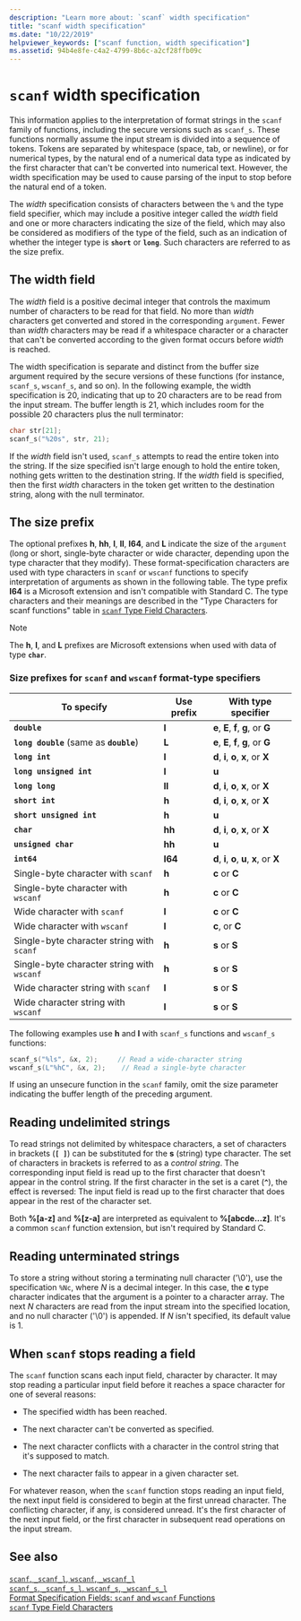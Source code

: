 ```yaml
---
description: "Learn more about: `scanf` width specification"
title: "scanf width specification"
ms.date: "10/22/2019"
helpviewer_keywords: ["scanf function, width specification"]
ms.assetid: 94b4e8fe-c4a2-4799-8b6c-a2cf28ffb09c
---
```

# `scanf` width specification

This information applies to the interpretation of format strings in the `scanf` family of functions, including the secure versions such as `scanf_s`. These functions normally assume the input stream is divided into a sequence of tokens. Tokens are separated by whitespace (space, tab, or newline), or for numerical types, by the natural end of a numerical data type as indicated by the first character that can't be converted into numerical text. However, the width specification may be used to cause parsing of the input to stop before the natural end of a token.

The *width* specification consists of characters between the `%` and the type field specifier, which may include a positive integer called the *width* field and one or more characters indicating the size of the field, which may also be considered as modifiers of the type of the field, such as an indication of whether the integer type is **`short`** or **`long`**. Such characters are referred to as the size prefix.

## The width field

The *width* field is a positive decimal integer that controls the maximum number of characters to be read for that field. No more than *width* characters get converted and stored in the corresponding `argument`. Fewer than *width* characters may be read if a whitespace character or a character that can't be converted according to the given format occurs before *width* is reached.

The width specification is separate and distinct from the buffer size argument required by the secure versions of these functions (for instance, `scanf_s`, `wscanf_s`, and so on). In the following example, the width specification is 20, indicating that up to 20 characters are to be read from the input stream. The buffer length is 21, which includes room for the possible 20 characters plus the null terminator:

```C
char str[21];
scanf_s("%20s", str, 21);
```

If the *width* field isn't used, `scanf_s` attempts to read the entire token into the string. If the size specified isn't large enough to hold the entire token, nothing gets written to the destination string. If the *width* field is specified, then the first *width* characters in the token get written to the destination string, along with the null terminator.

## The size prefix

The optional prefixes **h**, **hh**, **l**, **ll**, **I64**, and **L** indicate the size of the `argument` (long or short, single-byte character or wide character, depending upon the type character that they modify). These format-specification characters are used with type characters in `scanf` or `wscanf` functions to specify interpretation of arguments as shown in the following table. The type prefix **I64** is a Microsoft extension and isn't compatible with Standard C. The type characters and their meanings are described in the "Type Characters for scanf functions" table in [`scanf` Type Field Characters](../c-runtime-library/scanf-type-field-characters.md).

> [!NOTE]
> The **h**, **l**, and **L** prefixes are Microsoft extensions when used with data of type **`char`**.

### Size prefixes for `scanf` and `wscanf` format-type specifiers

|To specify|Use prefix|With type specifier|
|----------------|----------------|-------------------------|
|**`double`**|**l**|**e**, **E**, **f**, **g**, or **G**|
|**`long double`** (same as **`double`**)|**L**|**e**, **E**, **f**, **g**, or **G**|
|**`long int`**|**l**|**d**, **i**, **o**, **x**, or **X**|
|**`long unsigned int`**|**l**|**u**|
|**`long long`**|**ll**|**d**, **i**, **o**, **x**, or **X**|
|**`short int`**|**h**|**d**, **i**, **o**, **x**, or **X**|
|**`short unsigned int`**|**h**|**u**|
|**`char`**|**hh**|**d**, **i**, **o**, **x**, or **X**|
|**`unsigned char`**|**hh**|**u**|
|**`int64`**|**I64**|**d**, **i**, **o**, **u**, **x**, or **X**|
|Single-byte character with `scanf`|**h**|**c** or **C**|
|Single-byte character with `wscanf`|**h**|**c** or **C**|
|Wide character with `scanf`|**l**|**c** or **C**|
|Wide character with `wscanf`|**l**|**c**, or **C**|
|Single-byte character string with `scanf`|**h**|**s** or **S**|
|Single-byte character string with `wscanf`|**h**|**s** or **S**|
|Wide character string with `scanf`|**l**|**s** or **S**|
|Wide character string with `wscanf`|**l**|**s** or **S**|

The following examples use **h** and **l** with `scanf_s` functions and `wscanf_s` functions:

```C
scanf_s("%ls", &x, 2);     // Read a wide-character string
wscanf_s(L"%hC", &x, 2);    // Read a single-byte character
```

If using an unsecure function in the `scanf` family, omit the size parameter indicating the buffer length of the preceding argument.

## Reading undelimited strings

To read strings not delimited by whitespace characters, a set of characters in brackets (**`[ ]`**) can be substituted for the **s** (string) type character. The set of characters in brackets is referred to as a *control string*. The corresponding input field is read up to the first character that doesn't appear in the control string. If the first character in the set is a caret (**`^`**), the effect is reversed: The input field is read up to the first character that does appear in the rest of the character set.

Both **%[a-z]** and **%[z-a]** are interpreted as equivalent to **%[abcde...z]**. It's a common `scanf` function extension, but isn't required by Standard C.

## Reading unterminated strings

To store a string without storing a terminating null character ('\0'), use the specification `%Nc`, where *N* is a decimal integer. In this case, the **c** type character indicates that the argument is a pointer to a character array. The next *N* characters are read from the input stream into the specified location, and no null character ('\0') is appended. If *N* isn't specified, its default value is 1.

## When `scanf` stops reading a field

The `scanf` function scans each input field, character by character. It may stop reading a particular input field before it reaches a space character for one of several reasons:

- The specified width has been reached.

- The next character can't be converted as specified.

- The next character conflicts with a character in the control string that it's supposed to match.

- The next character fails to appear in a given character set.

For whatever reason, when the `scanf` function stops reading an input field, the next input field is considered to begin at the first unread character. The conflicting character, if any, is considered unread. It's the first character of the next input field, or the first character in subsequent read operations on the input stream.

## See also

[`scanf`, `_scanf_l`, `wscanf`, `_wscanf_l`](../c-runtime-library/reference/scanf-scanf-l-wscanf-wscanf-l.md)<br/>
[`scanf_s`, `_scanf_s_l`, `wscanf_s`, `_wscanf_s_l`](../c-runtime-library/reference/scanf-s-scanf-s-l-wscanf-s-wscanf-s-l.md)<br/>
[Format Specification Fields: `scanf` and `wscanf` Functions](../c-runtime-library/format-specification-fields-scanf-and-wscanf-functions.md)<br/>
[`scanf` Type Field Characters](../c-runtime-library/scanf-type-field-characters.md)<br/>
